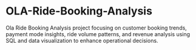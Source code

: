 # OLA-Ride-Booking-Analysis
Ola Ride Booking Analysis project focusing on customer booking trends, payment mode insights, ride volume patterns, and revenue analysis using SQL and data visualization to enhance operational decisions.
